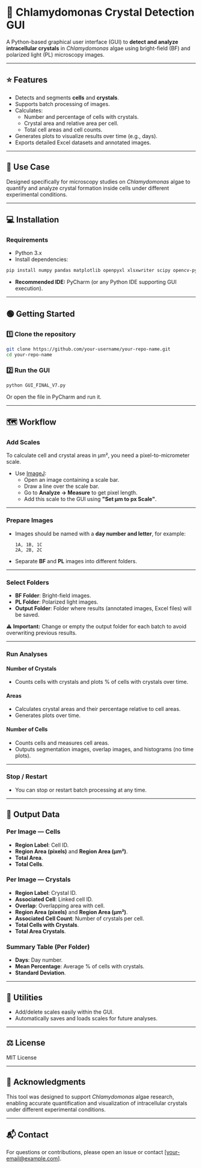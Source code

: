 # 📄 Chlamydomonas Crystal Detection GUI

A Python-based graphical user interface (GUI) to **detect and analyze intracellular crystals** in *Chlamydomonas* algae using bright-field (BF) and polarized light (PL) microscopy images.

---

## ⭐ Features

- Detects and segments **cells** and **crystals**.
- Supports batch processing of images.
- Calculates:
  - Number and percentage of cells with crystals.
  - Crystal area and relative area per cell.
  - Total cell areas and cell counts.
- Generates plots to visualize results over time (e.g., days).
- Exports detailed Excel datasets and annotated images.

---

## 🧬 Use Case

Designed specifically for microscopy studies on *Chlamydomonas* algae to quantify and analyze crystal formation inside cells under different experimental conditions.

---

## 💻 Installation

### Requirements

- Python 3.x
- Install dependencies:

```bash
pip install numpy pandas matplotlib openpyxl xlsxwriter scipy opencv-python-headless scikit-image PyQt5 scikit-learn
```

- **Recommended IDE:** PyCharm (or any Python IDE supporting GUI execution).

---

## 🟢 Getting Started

### 1️⃣ Clone the repository

```bash
git clone https://github.com/your-username/your-repo-name.git
cd your-repo-name
```

### 2️⃣ Run the GUI

```bash
python GUI_FINAL_V7.py
```

Or open the file in PyCharm and run it.

---

## 🗺️ Workflow

### Add Scales

To calculate cell and crystal areas in µm², you need a pixel-to-micrometer scale.

- Use [ImageJ](https://imagej.net/ij/):
  - Open an image containing a scale bar.
  - Draw a line over the scale bar.
  - Go to **Analyze → Measure** to get pixel length.
  - Add this scale to the GUI using **"Set µm to px Scale"**.

---

### Prepare Images

- Images should be named with a **day number and letter**, for example:
  ```
  1A, 1B, 1C
  2A, 2B, 2C
  ```
- Separate **BF** and **PL** images into different folders.

---

### Select Folders

- **BF Folder**: Bright-field images.
- **PL Folder**: Polarized light images.
- **Output Folder**: Folder where results (annotated images, Excel files) will be saved.

⚠️ **Important:** Change or empty the output folder for each batch to avoid overwriting previous results.

---

### Run Analyses

#### Number of Crystals

- Counts cells with crystals and plots % of cells with crystals over time.

#### Areas

- Calculates crystal areas and their percentage relative to cell areas.
- Generates plots over time.

#### Number of Cells

- Counts cells and measures cell areas.
- Outputs segmentation images, overlap images, and histograms (no time plots).

---

### Stop / Restart

- You can stop or restart batch processing at any time.

---

## 📄 Output Data

### Per Image — Cells

- **Region Label**: Cell ID.
- **Region Area (pixels)** and **Region Area (µm²)**.
- **Total Area**.
- **Total Cells**.

### Per Image — Crystals

- **Region Label**: Crystal ID.
- **Associated Cell**: Linked cell ID.
- **Overlap**: Overlapping area with cell.
- **Region Area (pixels)** and **Region Area (µm²)**.
- **Associated Cell Count**: Number of crystals per cell.
- **Total Cells with Crystals**.
- **Total Area Crystals**.

### Summary Table (Per Folder)

- **Days**: Day number.
- **Mean Percentage**: Average % of cells with crystals.
- **Standard Deviation**.

---

## 🧹 Utilities

- Add/delete scales easily within the GUI.
- Automatically saves and loads scales for future analyses.

---

## ⚖️ License

MIT License

---

## 🙌 Acknowledgments

This tool was designed to support *Chlamydomonas* algae research, enabling accurate quantification and visualization of intracellular crystals under different experimental conditions.

---

## 📬 Contact

For questions or contributions, please open an issue or contact [[your-email@example.com](mailto\:your-email@example.com)].

